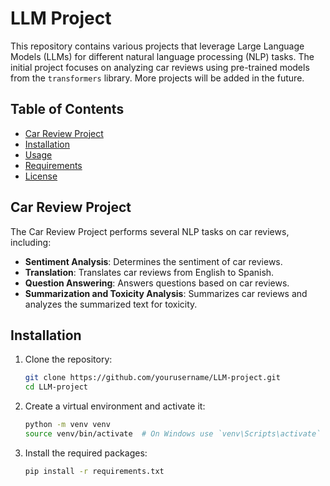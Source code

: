 # LLM Project

This repository contains various projects that leverage Large Language Models (LLMs) for different natural language processing (NLP) tasks. The initial project focuses on analyzing car reviews using pre-trained models from the `transformers` library. More projects will be added in the future.

## Table of Contents
- [Car Review Project](#car-review-project)
- [Installation](#installation)
- [Usage](#usage)
- [Requirements](#requirements)
- [License](#license)

## Car Review Project

The Car Review Project performs several NLP tasks on car reviews, including:
- **Sentiment Analysis**: Determines the sentiment of car reviews.
- **Translation**: Translates car reviews from English to Spanish.
- **Question Answering**: Answers questions based on car reviews.
- **Summarization and Toxicity Analysis**: Summarizes car reviews and analyzes the summarized text for toxicity.

## Installation

1. Clone the repository:
    ```sh
    git clone https://github.com/yourusername/LLM-project.git
    cd LLM-project
    ```

2. Create a virtual environment and activate it:
    ```sh
    python -m venv venv
    source venv/bin/activate  # On Windows use `venv\Scripts\activate`
    ```

3. Install the required packages:
    ```sh
    pip install -r requirements.txt
    ```

